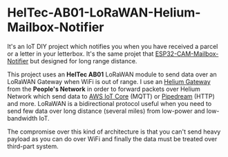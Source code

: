 # HelTec-AB01-LoRaWAN-Helium-Mailbox-Notifier

It's an IoT DIY project which notifies you when you have received a parcel or a letter in your letterbox. It's the same projet that [ESP32-CAM-Mailbox-Notifier](https://github.com/vhuynen/ESP32-CAM-Mailbox-Notifier) but designed for long range distance.

This project uses an **HelTec AB01** LoRaWAN module to send data over an LoRaWAN Gateway when WiFi is out of range. I use an [Helium Gateway](https://www.helium.com/) from the **People's Network** in order to forward packets over Helium Network which send data to [AWS IoT Core](https://aws.amazon.com/iot-core/) (MQTT) or [Pipedream](https://pipedream.com/) (HTTP) and more. LoRaWAN is a bidirectional protocol useful when you need to send few data over long distance (several miles) from low-power and low-bandwidth IoT.

The compromise over this kind of architecture is that you can't send heavy payload as you can do over WiFi and finally the data must be treated over third-part system.  

